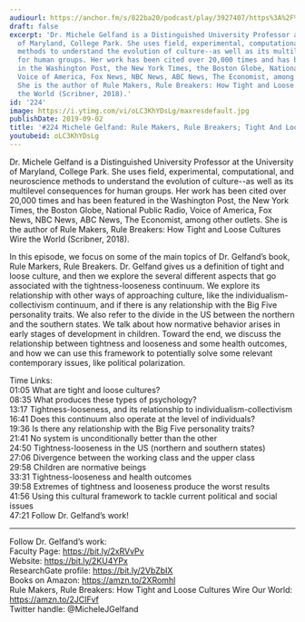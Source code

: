 ```yaml
---
audiourl: https://anchor.fm/s/822ba20/podcast/play/3927407/https%3A%2F%2Fd3ctxlq1ktw2nl.cloudfront.net%2Fproduction%2F2019-6-20%2F19165800-44100-2-be8201403a668.m4a
draft: false
excerpt: 'Dr. Michele Gelfand is a Distinguished University Professor at the University
  of Maryland, College Park. She uses field, experimental, computational, and neuroscience
  methods to understand the evolution of culture--as well as its multilevel consequences
  for human groups. Her work has been cited over 20,000 times and has been featured
  in the Washington Post, the New York Times, the Boston Globe, National Public Radio,
  Voice of America, Fox News, NBC News, ABC News, The Economist, among other outlets.
  She is the author of Rule Makers, Rule Breakers: How Tight and Loose Cultures Wire
  the World (Scribner, 2018).'
id: '224'
image: https://i.ytimg.com/vi/oLC3KhYDsLg/maxresdefault.jpg
publishDate: 2019-09-02
title: '#224 Michele Gelfand: Rule Makers, Rule Breakers; Tight And Loose Cultures'
youtubeid: oLC3KhYDsLg
---
```

<div class="timelinks">

Dr. Michele Gelfand is a Distinguished University Professor at the University of Maryland, College Park. She uses field, experimental, computational, and neuroscience methods to understand the evolution of culture--as well as its multilevel consequences for human groups. Her work has been cited over 20,000 times and has been featured in the Washington Post, the New York Times, the Boston Globe, National Public Radio, Voice of America, Fox News, NBC News, ABC News, The Economist, among other outlets. She is the author of Rule Makers, Rule Breakers: How Tight and Loose Cultures Wire the World (Scribner, 2018).

In this episode, we focus on some of the main topics of Dr. Gelfand’s book, Rule Markers, Rule Breakers. Dr. Gelfand gives us a definition of tight and loose culture, and then we explore the several different aspects that go associated with the tightness-looseness continuum. We explore its relationship with other ways of approaching culture, like the individualism-collectivism continuum, and if there is any relationship with the Big Five personality traits. We also refer to the divide in the US between the northern and the southern states. We talk about how normative behavior arises in early stages of development in children. Toward the end, we discuss the relationship between tightness and looseness and some health outcomes, and how we can use this framework to potentially solve some relevant contemporary issues, like political polarization. 

Time Links:  
<time>01:05</time> What are tight and loose cultures?  
<time>08:35</time> What produces these types of psychology?  
<time>13:17</time> Tightness-looseness, and its relationship to individualism-collectivism                               
<time>16:41</time> Does this continuum also operate at the level of individuals?  
<time>19:36</time> Is there any relationship with the Big Five personality traits?  
<time>21:41</time> No system is unconditionally better than the other  
<time>24:50</time> Tightness-looseness in the US (northern and southern states)  
<time>27:06</time> Divergence between the working class and the upper class  
<time>29:58</time> Children are normative beings  
<time>33:31</time> Tightness-looseness and health outcomes  
<time>39:58</time> Extremes of tightness and looseness produce the worst results  
<time>41:56</time> Using this cultural framework to tackle current political and social issues  
<time>47:21</time> Follow Dr. Gelfand’s work!

---

Follow Dr. Gelfand’s work:  
Faculty Page: https://bit.ly/2xRVvPv  
Website: https://bit.ly/2KU4YPx  
ResearchGate profile: https://bit.ly/2VbZbIX  
Books on Amazon: https://amzn.to/2XRomhl  
Rule Makers, Rule Breakers: How Tight and Loose Cultures Wire Our World: https://amzn.to/2JCIFvf  
Twitter handle: @MicheleJGelfand
</div>

